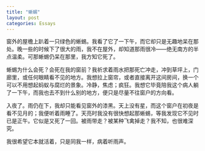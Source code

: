 ```yaml
---
title: "蜥蜴"
layout: post
categories: Essays
---
```


窗外的屋檐上趴着一只绿色的蜥蜴。我看了它了一下午，而它却只是无趣地呆在那处。晚一些的时候下了很大的雨，我不在屋外，却知道那雨很冷——绝无南方的半点温柔。可那蜥蜴仍呆在那里，我方知它死了。

蜥蜴为什么会死？会死在我的窗前？我祈求着雨水把那死亡冲走，冲到草坪上，门廊里，或任何眼睛看不见的地方。我想拉上窗帘，或者直接离开这间房间，换一个可以不用想起蚂蚁与腐烂的景象。冷静，焦虑；疯狂。我想它毕竟陪我这个病人躺了一下午，而我也去不到什么别的地方，便只是尽量不往窗户的方向看。

入夜了。雨仍在下，我却只能看见窗外的漆黑。天上没有星，而这个窗户在初夜是看不见月的；我便听着雨睡了。天亮时我没有很快想起那蜥蜴，等我发现它不见时已是正午。它似是又死了一回。被雨带走？被某种飞禽掉走？我不知，也很难深究。

我很希望它本就活着，只是同我一样，病着听雨声。